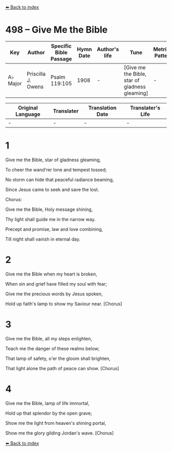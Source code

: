 [⬅️ Back to index](../README.md)

# 498 – Give Me the Bible

Key | Author   | Specific Bible Passage     |Hymn Date |Author's life |Tune |Metrical Pattern   |Composer/Source
-- | --------- | ---------------------------|----------|--------------|-----|-------------------|-------------  
A♭ Major |Priscilla J. Owens |Psalm 119:105 |1908 |- |[Give me the Bible, star of gladness gleaming] |- |E. S. Lorenz

Original Language | Translater | Translation Date   | Translater's Life  
----------------- | --------- | --------------------|-------------     
\- |- |- |-




# 1

Give me the Bible, star of gladness gleaming,

To cheer the wand'rer lone and tempest tossed;

No storm can hide that peaceful radiance beaming,

Since Jesus came to seek and save the lost.



Chorus:

Give me the Bible, Holy message shining,

Thy light shall guide me in the narrow way.

Precept and promise, law and love combining,

Till night shall vanish in eternal day.



# 2

Give me the Bible when my heart is broken,

When sin and grief have filled my soul with fear;

Give me the precious words by Jesus spoken,

Hold up faith's lamp to show my Saviour near.  [Chorus]



# 3

Give me the Bible, all my steps enlighten,

Teach me the danger of these realms below;

That lamp of safety, o'er the gloom shall brighten,

That light alone the path of peace can show.  [Chorus]



# 4

Give me the Bible, lamp of life immortal,

Hold up that splendor by the open grave;

Show me the  light from heaven's shining portal,

Show me the glory gilding Jordan's wave.  [Chorus]

[⬅️ Back to index](../README.md)
